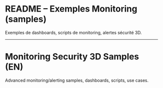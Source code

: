 # README – Exemples Monitoring (samples)

Exemples de dashboards, scripts de monitoring, alertes sécurité 3D.

---

# Monitoring Security 3D Samples (EN)

Advanced monitoring/alerting samples, dashboards, scripts, use cases.
